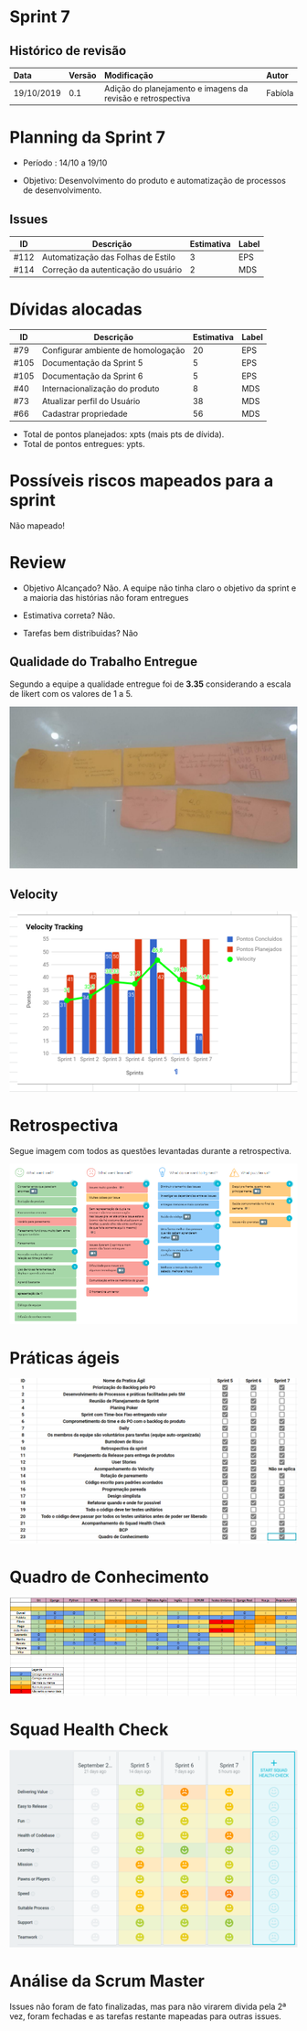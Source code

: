 # Sprint 7

## Histórico de revisão
| Data   | Versão | Modificação  | Autor  |
| :- | :- | :- | :- |
| 19/10/2019 | 0.1 | Adição do planejamento e imagens da revisão e retrospectiva |  Fabíola |

# Planning da Sprint 7

- Período : 14/10 a 19/10

- Objetivo: Desenvolvimento do produto e automatização de processos de desenvolvimento.

## Issues

| ID | Descrição | Estimativa | Label |
| ---|-----------|------------|-------|
| #112 | Automatização das Folhas de Estilo  | 3  | EPS |
| #114 | Correção da autenticação do usuário | 2 | MDS |

# Dívidas alocadas

|ID | Descrição | Estimativa | Label|
---|-----------|------------|-------|
| #79 | Configurar ambiente de homologação | 20 | EPS |
| #105 | Documentação da Sprint 5 | 5 | EPS |
| #105 | Documentação da Sprint 6 | 5 | EPS |
| #40 | Internacionalização do produto | 8 | MDS |
| #73 | Atualizar perfil do Usuário | 38 | MDS |
| #66 | Cadastrar propriedade| 56 | MDS |

 - Total de pontos planejados: xpts (mais  pts de dívida).
 - Total de pontos entregues: ypts.

 # Possíveis riscos mapeados para a sprint

 Não mapeado!


# Review

- Objetivo Alcançado? Não. A equipe não tinha claro o objetivo da sprint e a maioria das histórias não foram entregues

- Estimativa correta? Não.

- Tarefas bem distribuidas?  Não


## Qualidade do Trabalho Entregue

Segundo a equipe a qualidade entregue foi de **3.35** considerando a escala de likert com os valores de 1 a 5.

![review e qualidade](../img/gerenciamento/review7.jpg)

## Velocity
![velocity](../img/gerenciamento/velocity7.png)


# Retrospectiva

Segue imagem com todos as questões levantadas durante a retrospectiva.

![retrospectiva](../img/gerenciamento/retrospective7.png)


# Práticas ágeis 

![prática-agil](../img/gerenciamento/agil7.png)

# Quadro de Conhecimento

![quadro](../img/gerenciamento/conhecimento7.png)

# Squad Health Check

<img src="../img/gerenciamento/health7.png">

# Análise da Scrum Master


Issues não foram de fato finalizadas, mas para não virarem divida pela 2ª vez, foram fechadas e as tarefas restante mapeadas para outras issues.

